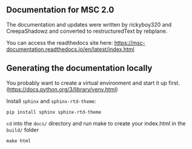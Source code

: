 ## Documentation for MSC 2.0

The documentation and updates were written by rickyboy320 and CreepaShadowz and converted to restructuredText by rebplane.

You can access the readthedocs site here: https://msc-documentation.readthedocs.io/en/latest/index.html

## Generating the documentation locally

You probably want to create a virtual environment and start it up first. (https://docs.python.org/3/library/venv.html)

Install `sphinx` and `sphinx-rtd-theme`:

```
pip install sphinx sphinx-rtd-theme
```

`cd` into the `docs/` directory and run make to create your index.html in the `build/` folder

```
make html
```

